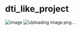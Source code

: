 # dti_like_project
![image](https://github.com/AdisornNangnoi/dti_like_project/assets/113957028/3187028a-a21b-4fb9-a10d-18cc494adfb8)
![Uploading image.png…]()
